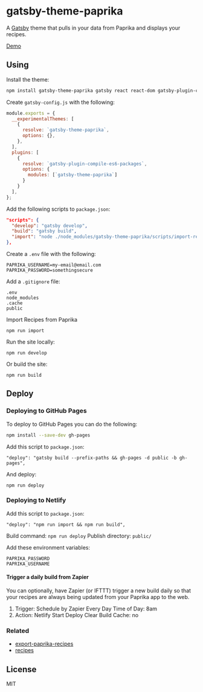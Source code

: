 # gatsby-theme-paprika

A [Gatsby](https://www.gatsbyjs.org/) theme that pulls in your data from Paprika and displays your recipes.

[Demo](http://adam.garrett-harris.com/recipes/)

## Using

Install the theme:

```sh
npm install gatsby-theme-paprika gatsby react react-dom gatsby-plugin-compile-es6-packages
```

Create `gatsby-config.js` with the following:

```js
module.exports = {
  __experimentalThemes: [
    {
      resolve: `gatsby-theme-paprika`,
      options: {},
    },
  ],
  plugins: [
    {
      resolve: `gatsby-plugin-compile-es6-packages`,
      options: {
        modules: [`gatsby-theme-paprika`]
      }
    }
  ],
};
```

Add the following scripts to `package.json`:

```json
"scripts": {
  "develop": "gatsby develop",
  "build": "gatsby build",
  "import": "node ./node_modules/gatsby-theme-paprika/scripts/import-recipes.js"
},
```

Create a `.env` file with the following:

```
PAPRIKA_USERNAME=my-email@email.com
PAPRIKA_PASSWORD=somethingsecure
```

Add a `.gitignore` file:

```
.env
node_modules
.cache
public
```

Import Recipes from Paprika

```
npm run import
```

Run the site locally:

```
npm run develop
```

Or build the site:

```
npm run build
```

## Deploy

### Deploying to GitHub Pages

To deploy to GitHub Pages you can do the following:

```sh
npm install --save-dev gh-pages
```

Add this script to `package.json`:

```
"deploy": "gatsby build --prefix-paths && gh-pages -d public -b gh-pages",
```

And deploy:

```
npm run deploy
```

### Deploying to Netlify

Add this script to `package.json`:

```
"deploy": "npm run import && npm run build",
```

Build command: `npm run deploy`
Publish directory: `public/`

Add these environment variables:

```
PAPRIKA_PASSWORD
PAPRIKA_USERNAME
```

#### Trigger a daily build from Zapier

You can optionally, have Zapier (or IFTTT) trigger a new build daily so that your recipes are always being updated from your Paprika app to the web.

1. Trigger: Schedule by Zapier
    Every Day
    Time of Day: 8am
2. Action: Netlify
    Start Deploy
    Clear Build Cache: no

### Related

- [export-paprika-recipes](https://github.com/agarrharr/export-paprika-recipes)
- [recipes](https://github.com/agarrharr/recipes)

## License

MIT
